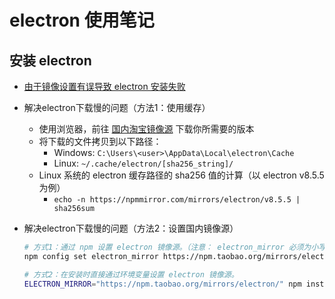 # electron 使用笔记

## 安装 electron

- [由于镜像设置有误导致 electron 安装失败][1]

- 解决electron下载慢的问题（方法1：使用缓存）
  - 使用浏览器，前往 [国内淘宝镜像源][2] 下载你所需要的版本
  - 将下载的文件拷贝到以下路径：
    - Windows: `C:\Users\<user>\AppData\Local\electron\Cache`
    - Linux: `~/.cache/electron/[sha256_string]/`
  - Linux 系统的 electron 缓存路径的 sha256 值的计算（以 electron v8.5.5 为例）
    - `echo -n https://npmmirror.com/mirrors/electron/v8.5.5 | sha256sum`

- 解决electron下载慢的问题（方法2：设置国内镜像源）

  ```sh
  # 方式1：通过 npm 设置 electron 镜像源。（注意： electron_mirror 必须为小写形式，否则配置无效。）
  npm config set electron_mirror https://npm.taobao.org/mirrors/electron/

  # 方式2：在安装时直接通过环境变量设置 electron 镜像源。
  ELECTRON_MIRROR="https://npm.taobao.org/mirrors/electron/" npm install
  ```

  [1]: fail_to_install_electron_because_of_error_mirror.md
  [2]: https://npm.taobao.org/mirrors/electron/
